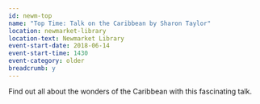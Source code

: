 ```yaml
---
id: newm-top
name: "Top Time: Talk on the Caribbean by Sharon Taylor"
location: newmarket-library
location-text: Newmarket Library
event-start-date: 2018-06-14
event-start-time: 1430
event-category: older
breadcrumb: y
---
```



Find out all about the wonders of the Caribbean with this fascinating talk.

